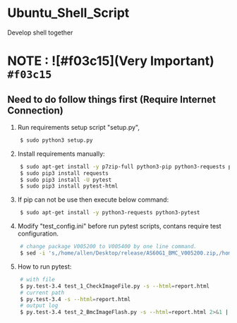 # Ubuntu_Shell_Script
Develop shell together

# NOTE : ![#f03c15](Very Important) `#f03c15`
## Need to do follow things first (Require Internet Connection)

1. Run requirements setup script "setup.py",
```sh
    $ sudo python3 setup.py
```

2. Install requirements manually:
```sh
    $ sudo apt-get install -y p7zip-full python3-pip python3-requests python3-pytest
    $ sudo pip3 install requests
    $ sudo pip3 install -U pytest
    $ sudo pip3 install pytest-html
```

3. If pip can not be use then execute below command:
```sh
    $ sudo apt-get install -y python3-requests python3-pytest
```

4. Modify "test_config.ini" before run pytest scripts,
    contans require test configuration.
```sh
    # change package V005200 to V005400 by one line command.
    $ sed -i 's,/home/allen/Desktop/release/AS60G1_BMC_V005200.zip,/home/allen/Desktop/release/AS60G1_BMC_V005400.zip,g' test_config.ini
```

5. How to run pytest:
```sh
    # with file
    $ py.test-3.4 test_1_CheckImageFile.py -s --html=report.html
    # current path
    $ py.test-3.4 -s --html=report.html
    # output log
    $ py.test-3.4 test_2_BmcImageFlash.py -s --html=report.html 2>&1 | tee output_report.log
```
